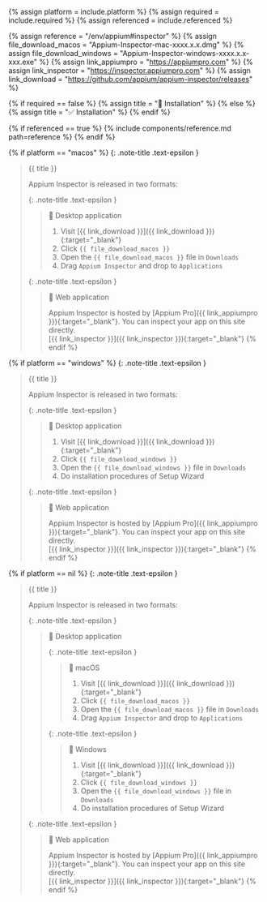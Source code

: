<!-- LOCATION -->
<!-- _includes/components/appium/ -->

<!-- INCLUDE -->
<!-- components/appium/inspector-installation.md -->

<!-- VARIABLES -->
<!-- platform:      [macos, windows], default to ALL -->
<!-- required:      [true, false], default to true -->
<!-- referenced:    [true, false], default to false -->


<!-- READ VARIABLES -->
{% assign platform   = include.platform %}
{% assign required   = include.required %}
{% assign referenced = include.referenced %}


<!-- ASSIGN CONSTANTS -->
{% assign reference              = "/env/appium#inspector" %}
{% assign file_download_macos    = "Appium-Inspector-mac-xxxx.x.x.dmg" %}
{% assign file_download_windows  = "Appium-Inspector-windows-xxxx.x.x-xxx.exe" %}
{% assign link_appiumpro         = "https://appiumpro.com" %}
{% assign link_inspector         = "https://inspector.appiumpro.com" %}
{% assign link_download          = "https://github.com/appium/appium-inspector/releases" %}


<!-- DECIDE TO DISPLAY THE NECESSITY OF THE INSTALLATION -->
{% if required == false %}
    {% assign title = "🔲 Installation" %}
{% else %}
    {% assign title = "✅ Installation" %}
{% endif %}


<!-- DECIDE TO DISPLAY THE LINK OF THIS COMPONENT -->
{% if referenced == true %}
{% include components/reference.md path=reference %}
{% endif %}


<!-- MAIN CONTENT -->

<!-- MACOS -->
{% if platform == "macos" %}
{: .note-title .text-epsilon }
> {{ title }}
> 
> Appium Inspector is released in two formats:
> 
> {: .note-title .text-epsilon } 
>> 🔘 Desktop application
>>
>> 1. Visit [{{ link_download }}]({{ link_download }}){:target="\_blank"}
>> 2. Click `{{ file_download_macos }}`
>> 3. Open the `{{ file_download_macos }}` file in `Downloads`
>> 4. Drag `Appium Inspector` and drop to `Applications`
> 
> {: .note-title .text-epsilon } 
>> 🔘 Web application
>>
>> Appium Inspector is hosted by [Appium Pro]({{ link_appiumpro }}){:target="\_blank"}.
>> You can inspect your app on this site directly.<br>
>> [{{ link_inspector }}]({{ link_inspector }}){:target="\_blank"}
{% endif %}

<!-- WINDOWS -->
{% if platform == "windows" %}
{: .note-title .text-epsilon }
> {{ title }}
> 
> Appium Inspector is released in two formats:
> 
> {: .note-title .text-epsilon } 
>> 🔘 Desktop application
>>
>> 1. Visit [{{ link_download }}]({{ link_download }}){:target="\_blank"}
>> 2. Click `{{ file_download_windows }}`
>> 3. Open the `{{ file_download_windows }}` file in `Downloads`
>> 4. Do installation procedures of Setup Wizard
> 
> {: .note-title .text-epsilon } 
>> 🔘 Web application
>>
>> Appium Inspector is hosted by [Appium Pro]({{ link_appiumpro }}){:target="\_blank"}.
>> You can inspect your app on this site directly.<br>
>> [{{ link_inspector }}]({{ link_inspector }}){:target="\_blank"}
{% endif %}

<!-- PLATFORMS -->
{% if platform == nil %}
{: .note-title .text-epsilon }
> {{ title }}
> 
> Appium Inspector is released in two formats:
> 
> {: .note-title .text-epsilon } 
>> 🔘 Desktop application
>>
>> {: .note-title .text-epsilon }
>>> 🔘 macOS
>>>
>>> 1. Visit [{{ link_download }}]({{ link_download }}){:target="\_blank"}
>>> 2. Click `{{ file_download_macos }}`
>>> 3. Open the `{{ file_download_macos }}` file in `Downloads`
>>> 4. Drag `Appium Inspector` and drop to `Applications`
>>
>> {: .note-title .text-epsilon }
>>> 🔘 Windows
>>>
>>> 1. Visit [{{ link_download }}]({{ link_download }}){:target="\_blank"}
>>> 2. Click `{{ file_download_windows }}`
>>> 3. Open the `{{ file_download_windows }}` file in `Downloads`
>>> 4. Do installation procedures of Setup Wizard
> 
> {: .note-title .text-epsilon } 
>> 🔘 Web application
>>
>> Appium Inspector is hosted by [Appium Pro]({{ link_appiumpro }}){:target="\_blank"}.
>> You can inspect your app on this site directly.<br>
>> [{{ link_inspector }}]({{ link_inspector }}){:target="\_blank"}
{% endif %}